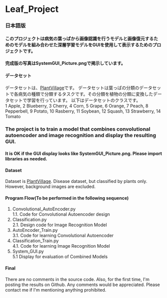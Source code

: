 # Leaf_Project
### 日本語版
#### このプロジェクトは病気の葉っぱから画像認識を行うモデルと画像復元するためのモデルを組み合わせた深層学習モデルをGUIを使用して表示するためのプロジェクトです。
#### 完成版の写真はSystemGUI_Picture.pngで掲示しています。

#### データセット
データセットは、[PlantVillage](https://data.mendeley.com/datasets/tywbtsjrjv/1)です。
データセットは葉っぱの分類のデータセットで各病気の種類で分類するタスクです。その分類を植物の分類に変換したデータセットで学習を行っています。
以下はデータセットのクラスです。<br>
1 Apple, 2 Blueberry, 3 Cherry, 4 Corn, 5 Grape, 6 Orange, 7 Peach, 8 Pepperbell, 9 Potato, 10 Rasberry, 11 Soybean, 12 Squash, 13 Strawberry, 14 Tomato

### The project is to train a model that combines convolutional autoencoder and image recognition and display the resulting GUI.
#### It is OK if the GUI display looks like SystemGUI_Picture.png. Please import libraries as needed.

#### Dataset
Dataset is [PlantVillage](https://data.mendeley.com/datasets/tywbtsjrjv/1).
Disease dataset, but classified by plants only. However, background images are excluded.

#### Program Flow(To be performed in the following sequence)
1. Convolutional_AutoEncoder.py<br>
   1.1. Code for Convolutional Autoencoder design<br>
2. Classification.py<br>
   2.1. Design code for Image Recognition Model<br>
3. AutoEncoder_Train.py<br>
   3.1. Code for learning Convolutional Autoencoder<br>
4. Classification_Train.py<br>
   4.1. Code for learning Image Recognition Model<br>
5. System_GUI.py<br>
   5.1 Display for evaluation of Combined Models<br>

#### Final
There are no comments in the source code.
Also, for the first time, I'm posting the results on Github. Any comments would be appreciated. Please contact me if I'm mentioning anything prohibited.
